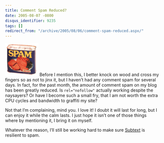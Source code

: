 ```yaml
---
title: Comment Spam Reduced?
date: 2005-08-07 -0800
disqus_identifier: 9235
tags: []
redirect_from: "/archive/2005/08/06/comment-spam-reduced.aspx/"
---
```


![Spam](/images/spam.jpg) Before I mention this, I better knock on wood
and cross my fingers so as not to jinx it, but I haven’t had any comment
spam for several days. In fact, for the past month, the amount of
comment spam on my blog has been greatly reduced. Is `rel="nofollow"`
actually working despite the naysayers? Or have I become such a small
fry, that I am not worth the extra CPU cycles and bandwidth to graffiti
my site?

Not that I’m complaining, mind you. I love it! I doubt it will last for
long, but I can enjoy it while the calm lasts. I just hope it isn’t one
of those things where by mentioning it, I bring it on myself.

Whatever the reason, I’ll still be working hard to make sure
[Subtext](http://subtextproject.com/) is resilient to spam.

